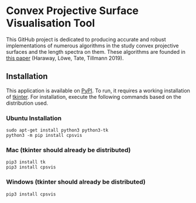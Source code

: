 # Convex Projective Surface Visualisation Tool

This GitHub project is dedicated to producing accurate and robust implementations of numerous algorithms in the study convex projective surfaces and the length spectra on them. These algorithms are founded in [this paper](https://arxiv.org/abs/1911.04176) (Haraway, Löwe, Tate, Tillmann 2019).

## Installation

This application is available on [PyPI](https://pypi.org/). To run, it requires a working installation of [tkinter](https://docs.python.org/3/library/tkinter.html). For installation, execute the following commands based on the distribution used.

### Ubuntu Installation

```
sudo apt-get install python3 python3-tk
python3 -m pip install cpsvis
```
### Mac (tkinter should already be distributed)

```
pip3 install tk
pip3 install cpsvis
```

### Windows (tkinter should already be distributed)

```
pip3 install cpsvis
```




